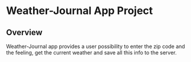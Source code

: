 # Weather-Journal App Project

## Overview
Weather-Journal app provides a user possibility to enter the zip code and the feeling, get the current weather and save all this info to the server.